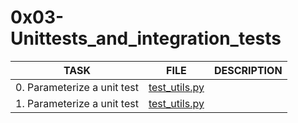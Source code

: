 # 0x03-Unittests_and_integration_tests

| TASK                        | FILE                           | DESCRIPTION |
| --------------------------- | ------------------------------ | ----------- |
| 0. Parameterize a unit test | [test_utils.py](test_utils.py) |             |
| 1. Parameterize a unit test | [test_utils.py](test_utils.py) |             |

